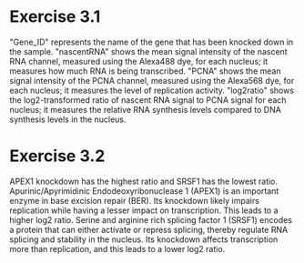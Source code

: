 # Exercise 3.1

"Gene_ID" represents the name of the gene that has been knocked down in the sample. "nascentRNA" shows the mean signal intensity of the nascent RNA channel, measured using the Alexa488 dye, for each nucleus; it measures how much RNA is being transcribed. "PCNA" shows the mean signal intensity of the PCNA channel, measured using the Alexa568 dye, for each nucleus; it measures the level of replication activity. "log2ratio" shows the log2-transformed ratio of nascent RNA signal to PCNA signal for each nucleus; it measures the relative RNA synthesis levels compared to DNA synthesis levels in the nucleus.

# Exercise 3.2

APEX1 knockdown has the highest ratio and SRSF1 has the lowest ratio. Apurinic/Apyrimidinic Endodeoxyribonuclease 1 (APEX1) is an important enzyme in base excision repair (BER). Its knockdown likely impairs replication while having a lesser impact on transcription. This leads to a higher log2 ratio. Serine and arginine rich splicing factor 1 (SRSF1) encodes a protein that can either activate or repress splicing, thereby regulate RNA splicing and stability in the nucleus. Its knockdown affects transcription more than replication, and this leads to a lower log2 ratio.